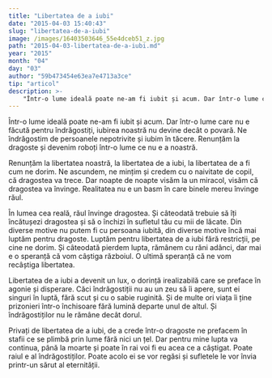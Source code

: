 ```yaml
---
title: "Libertatea de a iubi"
date: "2015-04-03 15:40:43"
slug: "libertatea-de-a-iubi"
image: /images/16403503646_55e4dceb51_z.jpg
path: "2015-04-03-libertatea-de-a-iubi.md"
year: "2015"
month: "04"
day: "03"
author: "59b473454e63ea7e4713a3ce"
tip: "articol"
description: >-
    "Într-o lume ideală poate ne-am fi iubit și acum. Dar într-o lume care nu e făcută pentru îndrăgostiți, iubirea noastră nu devine decât o povară. Ne îndrăgostim de persoanele nepotrivite și iubim în tă"
---
```

<div class="kg-card-markdown"><p>Într-o lume ideală poate ne-am fi iubit și acum. Dar într-o lume care nu e făcută pentru îndrăgostiți, iubirea noastră nu devine decât o povară. Ne îndrăgostim de persoanele nepotrivite și iubim în tăcere. Renunțăm la dragoste și devenim roboți într-o lume ce nu e a noastră.</p>
<p>Renunțăm la libertatea noastră, la libertatea de a iubi, la libertatea de a fi cum ne dorim. Ne ascundem, ne mințim și credem cu o naivitate de copil, că dragostea va trece. Dar noapte de noapte visăm la un miracol, visăm că dragostea va învinge. Realitatea nu e un basm în care binele mereu învinge răul.</p>
<p>În lumea cea reală, răul învinge dragostea. Și câteodată trebuie să îți încătușezi dragostea și să o închizi în sufletul tău cu mii de lăcate. Din diverse motive nu putem fi cu persoana iubită, din diverse motive încă mai luptăm pentru dragoste. Luptăm pentru libertatea de a iubi fără restricții, pe cine ne dorim. Și câteodată pierdem lupta, rămânem cu răni adânci, dar mai e o speranță că vom câștiga războiul.  O ultimă speranță că ne vom recâștiga libertatea.</p>
<p>Libertatea de a iubi a devenit un lux, o dorință irealizabilă care se preface în agonie și disperare. Căci îndrăgostiții nu au un zeu să îi apere, sunt ei singuri în luptă, fără scut și cu o sabie ruginită. Și de multe ori viața îi ține prizonieri într-o închisoare fără lumină departe unul de altul. Și îndrăgostiților nu le rămâne decât dorul.</p>
<p>Privați de libertatea de a iubi, de a crede într-o dragoste  ne prefacem în stafii ce se plimbă prin lume fără nici un țel. Dar pentru mine lupta va continua, până la moarte și poate în rai voi fi eu acea ce a câștigat. Poate raiul e al îndrăgostiților. Poate acolo ei se vor regăsi și sufletele le vor învia printr-un sărut al eternității.</p>
</div>
    